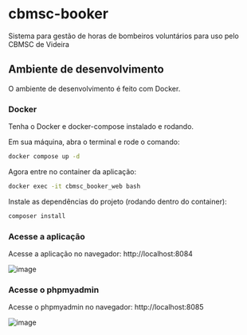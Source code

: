 # cbmsc-booker
Sistema para gestão de horas de bombeiros voluntários para uso pelo CBMSC de Videira


## Ambiente de desenvolvimento

O ambiente de desenvolvimento é feito com Docker.

### Docker
Tenha o Docker e docker-compose instalado e rodando.

Em sua máquina, abra o terminal e rode o comando:

```bash
docker compose up -d
```

Agora entre no container da aplicação:

```bash
docker exec -it cbmsc_booker_web bash
```

Instale as dependências do projeto (rodando dentro do container):

```bash
composer install
```

### Acesse a aplicação

Acesse a aplicação no navegador: http://localhost:8084

![image](https://github.com/user-attachments/assets/be0579e4-6e49-424a-9e45-a70fcc43bdc7)

### Acesse o phpmyadmin

Acesse o phpmyadmin no navegador: http://localhost:8085

![image](https://github.com/user-attachments/assets/5bd7fb66-4c3b-4313-b9f7-b1ffca458231)

